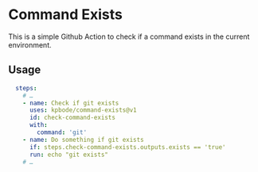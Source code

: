 # Command Exists
This is a simple Github Action to check if a command exists in the current environment.

## Usage
```yaml
  steps:
    # …
    - name: Check if git exists
      uses: kpbode/command-exists@v1
      id: check-command-exists
      with:
        command: 'git'
    - name: Do something if git exists
      if: steps.check-command-exists.outputs.exists == 'true'
      run: echo "git exists"
    # …
```

